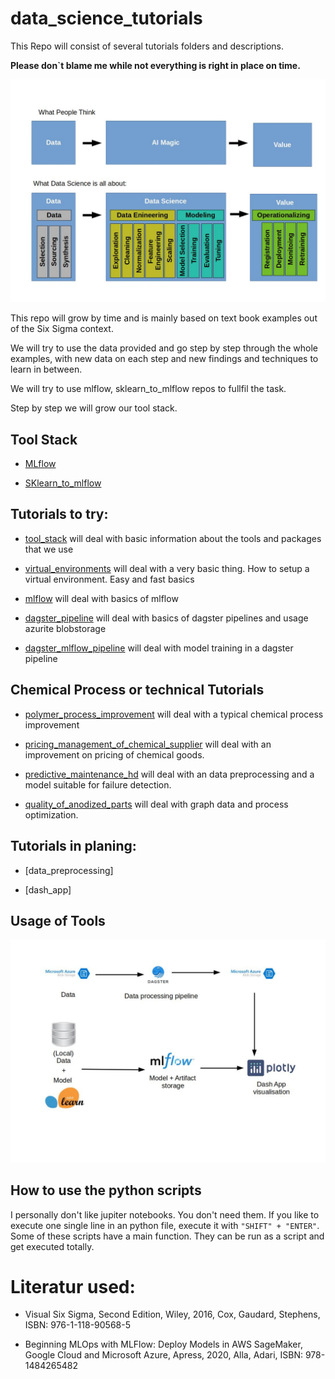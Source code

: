 # data_science_tutorials


This Repo will consist of several tutorials folders and descriptions. 

**Please don`t blame me while not everything is right in place on time.** 

![What_AI_is_about](./assets/What_AI_is_about.jpg)

This repo will grow by time and is mainly based on text book examples out of the Six Sigma context.

We will try to use the data provided and go step by step through the whole examples, with new data on each step and new findings and techniques to learn in between.

We will try to use mlflow, sklearn_to_mlflow repos to fullfil the task.

Step by step we will grow our tool stack.

## Tool Stack

- [MLflow](https://github.com/heiko1234/mlflow)

- [SKlearn_to_mlflow](https://github.com/heiko1234/SKlearn_to_MLFLow)



## Tutorials to try:

- [tool_stack](./tool_stack/) will deal with basic information about the tools and packages that we use


- [virtual_environments](./virtual_environments) will deal with a very basic thing. How to setup a virtual environment. Easy and fast basics

- [mlflow](./mlflow_tutorial) will deal with basics of mlflow 

- [dagster_pipeline](./dagster_pipeline) will deal with basics of dagster pipelines and usage azurite blobstorage

- [dagster_mlflow_pipeline](./dagster_mlflow_pipeline) will deal with model training in a dagster pipeline

## Chemical Process or technical Tutorials

- [polymer_process_improvement](./polymer_process_improvement/) will deal with a typical chemical process improvement 

- [pricing_management_of_chemical_supplier](./price_management/) will deal with an improvement on pricing of chemical goods.

- [predictive_maintenance_hd](./predictive_maintenance_hd/) will deal with an data preprocessing and a model suitable for failure detection.

- [quality_of_anodized_parts](./rusted_parts/) will deal with graph data and process optimization.


## Tutorials in planing:

- [data_preprocessing]

- [dash_app]






## Usage of Tools

![Packages_workflow](./assets/Packages_Workflow.jpg)


## How to use the python scripts

I personally don't like jupiter notebooks. You don't need them. If you like to execute one single line in an python file, execute it with ` "SHIFT" + "ENTER" `. Some of these scripts have a main function. They can be run as a script and get executed totally.



# Literatur used:

- Visual Six Sigma, Second Edition, Wiley, 2016, Cox, Gaudard, Stephens, ISBN: 976-1-118-90568-5  

- Beginning MLOps with MLFlow: Deploy Models in AWS SageMaker, Google Cloud and Microsoft Azure, Apress, 2020, Alla, Adari, ISBN: 978-1484265482


